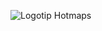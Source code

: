<p><img alt="Logotip Hotmaps" src="https://www.hotmaps-project.eu/wp-content/uploads/2017/02/logo.svg"/></p>